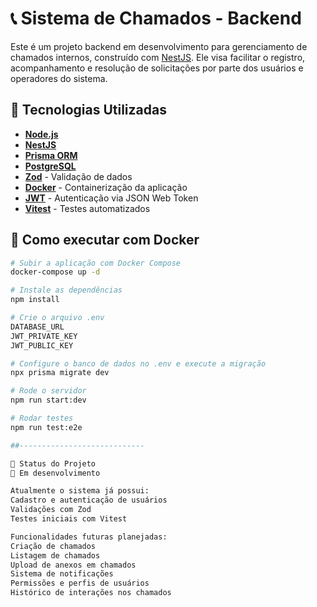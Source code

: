 # 📞 Sistema de Chamados - Backend

Este é um projeto backend em desenvolvimento para gerenciamento de chamados internos, construído com [NestJS](https://nestjs.com/). Ele visa facilitar o registro, acompanhamento e resolução de solicitações por parte dos usuários e operadores do sistema.

## 🚀 Tecnologias Utilizadas

- **[Node.js](https://nodejs.org/)**
- **[NestJS](https://nestjs.com/)**
- **[Prisma ORM](https://www.prisma.io/)**
- **[PostgreSQL](https://www.postgresql.org/)**
- **[Zod](https://zod.dev/)** - Validação de dados
- **[Docker](https://www.docker.com/)** - Containerização da aplicação
- **[JWT](https://jwt.io/)** - Autenticação via JSON Web Token
- **[Vitest](https://vitest.dev/)** - Testes automatizados

## 🐳 Como executar com Docker

```bash
# Subir a aplicação com Docker Compose
docker-compose up -d

# Instale as dependências
npm install

# Crie o arquivo .env
DATABASE_URL
JWT_PRIVATE_KEY
JWT_PUBLIC_KEY

# Configure o banco de dados no .env e execute a migração
npx prisma migrate dev

# Rode o servidor
npm run start:dev

# Rodar testes
npm run test:e2e

##----------------------------

📌 Status do Projeto
🚧 Em desenvolvimento

Atualmente o sistema já possui:
Cadastro e autenticação de usuários
Validações com Zod
Testes iniciais com Vitest

Funcionalidades futuras planejadas:
Criação de chamados
Listagem de chamados
Upload de anexos em chamados
Sistema de notificações
Permissões e perfis de usuários
Histórico de interações nos chamados

